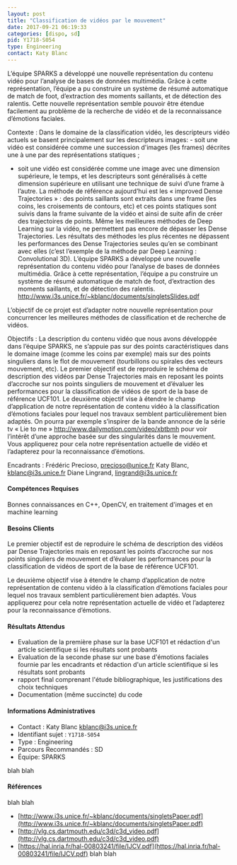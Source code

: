 ```yaml
---
layout: post
title: "Classification de vidéos par le mouvement"
date: 2017-09-21 06:19:33
categories: [dispo, sd]
pid: Y1718-S054
type: Engineering
contact: Katy Blanc
---
```

       
L’équipe SPARKS a développé une nouvelle représentation du contenu vidéo pour l’analyse de bases de données multimédia. Grâce à cette représentation, l’équipe a pu construire un système de résumé automatique de match de foot, d’extraction des moments saillants, et de détection des ralentis. Cette nouvelle représentation semble pouvoir être étendue facilement au problème de la recherche de vidéo et de la reconnaissance d’émotions faciales.

Contexte : 
Dans le domaine de la classification vidéo, les descripteurs vidéo actuels se basent principalement sur les descripteurs images: - soit une vidéo est considérée comme une succession d'images (les frames) décrites une à une par des représentations statiques ;
- soit une vidéo est considérée comme une image avec une dimension supérieure, le temps, et les descripteurs sont généralisés à cette dimension supérieure en utilisant une technique de suivi d’une frame à l’autre. 
La méthode de référence aujourd’hui est les « improved Dense Trajectories » : des points saillants sont extraits dans une frame (les coins, les croisements de contours, etc) et ces points statiques sont suivis dans la frame suivante de la vidéo et ainsi de suite afin de créer des trajectoires de points. Même les meilleures méthodes de Deep Learning sur la vidéo, ne permettent pas encore de dépasser les Dense Trajectories.
Les résultats des méthodes les plus récentes ne dépassent les performances des Dense Trajectories seules qu’en se combinant avec elles (c’est l’exemple de la méthode par Deep Learning : Convolutional 3D).
L’équipe SPARKS a développé une nouvelle représentation du contenu vidéo pour l’analyse de bases de données multimédia. Grâce à cette représentation, l’équipe a pu construire un système de résumé automatique de match de foot, d’extraction des moments saillants, et de détection des ralentis.
http://www.i3s.unice.fr/~kblanc/documents/singletsSlides.pdf

L’objectif de ce projet est d’adapter notre nouvelle représentation pour concurrencer les meilleures méthodes de classification et de recherche de vidéos.

Objectifs :
La description du contenu vidéo que nous avons développée dans l’équipe SPARKS, ne s’appuie pas sur des points caractéristiques dans le domaine image (comme les coins par exemple) mais sur des points singuliers dans le flot de mouvement (tourbillons ou spirales des vecteurs mouvement, etc). 
Le premier objectif est de reproduire le schéma de description des vidéos par Dense Trajectories mais en reposant les points d’accroche sur nos points singuliers de mouvement et d’évaluer les performances pour la classification de vidéos de sport de la base de référence UCF101.
Le deuxième objectif vise à étendre le champ d’application de notre représentation de contenu vidéo à la classification d’émotions faciales pour lequel nos travaux semblent particulièrement bien adaptés. On pourra par exemple s’inspirer de la bande annonce de la série tv « Lie to me » http://www.dailymotion.com/video/xbtbmh pour voir l’intérêt d’une approche basée sur des singularités dans le mouvement. Vous appliquerez pour cela notre représentation actuelle de vidéo et l’adapterez pour la reconnaissance d’émotions.

Encadrants :
Frédéric Precioso, precioso@unice.fr
Katy Blanc, kblanc@i3s.unice.fr
Diane Lingrand, lingrand@i3s.unice.fr

#### Compétences Requises
Bonnes connaissances en C++, OpenCV, en traitement d'images et en machine learning


#### Besoins Clients
Le premier objectif est de reproduire le schéma de description des vidéos par Dense Trajectories mais en reposant les points d’accroche sur nos points singuliers de mouvement et d’évaluer les performances pour la classification de vidéos de sport de la base de référence UCF101.

Le deuxième objectif vise à étendre le champ d’application de notre représentation de contenu vidéo à la classification d’émotions faciales pour lequel nos travaux semblent particulièrement bien adaptés. Vous appliquerez pour cela notre représentation actuelle de vidéo et l’adapterez pour la reconnaissance d’émotions.

#### Résultats Attendus
- Evaluation de la première phase sur la base UCF101 et rédaction d'un article scientifique si les résultats sont probants
- Evaluation de la seconde phase sur une base d'émotions faciales fournie par les encadrants et rédaction d'un article scientifique si les résultats sont probants
- rapport final comprenant l'étude bibliographique, les justifications des choix techniques
- Documentation (même succincte) du code
     

#### Informations Administratives
  * Contact : Katy Blanc <kblanc@i3s.unice.fr>
  * Identifiant sujet : `Y1718-S054`
  * Type : Engineering
  * Parcours Recommandés : SD
  * Équipe: SPARKS

 blah blah
#### Références
 blah blah

  * [http://www.i3s.unice.fr/~kblanc/documents/singletsPaper.pdf](http://www.i3s.unice.fr/~kblanc/documents/singletsPaper.pdf)
  * [http://vlg.cs.dartmouth.edu/c3d/c3d_video.pdf](http://vlg.cs.dartmouth.edu/c3d/c3d_video.pdf)
  * [https://hal.inria.fr/hal-00803241/file/IJCV.pdf](https://hal.inria.fr/hal-00803241/file/IJCV.pdf)
 blah blah
     